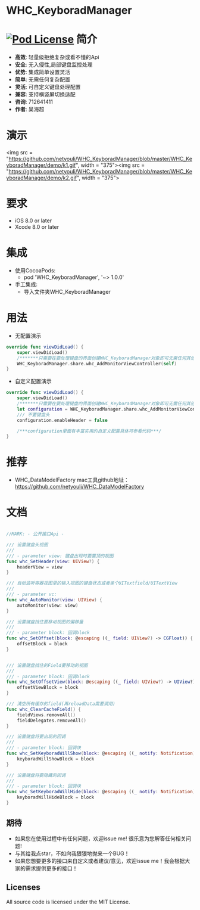 WHC_KeyboradManager
==============
[![Pod License](http://img.shields.io/cocoapods/l/WHC_Model.svg?style=flat)](https://opensource.org/licenses/MIT)
简介
==============
- **高效**: 轻量级拒绝复杂或看不懂的Api
- **安全**: 无入侵性,局部键盘监控处理
- **优势**: 集成简单设置灵活
- **简单**: 无需任何复杂配置
- **灵活**: 可自定义键盘处理配置
- **兼容**: 支持横竖屏切换适配
- **咨询**: 712641411
- **作者**: 吴海超

演示
==============
<img src = "https://github.com/netyouli/WHC_KeyboradManager/blob/master/WHC_KeyboradManager/demo/k1.gif", width = "375"><img src = "https://github.com/netyouli/WHC_KeyboradManager/blob/master/WHC_KeyboradManager/demo/k2.gif", width = "375">


要求
==============
* iOS 8.0 or later
* Xcode 8.0 or later

集成
==============
* 使用CocoaPods:
  -  pod 'WHC_KeyboradManager', '~> 1.0.0'
* 手工集成:
  -  导入文件夹WHC_KeyboradManager

用法
==============

- 无配置演示
```Swift
override func viewDidLoad() {
    super.viewDidLoad()
    /*******只需要在要处理键盘的界面创建WHC_KeyboradManager对象即可无需任何其他设置*******/
    WHC_KeyboradManager.share.whc_AddMonitorViewController(self)
}
```
- 自定义配置演示

```Swift
override func viewDidLoad() {
    super.viewDidLoad()
    /*******只需要在要处理键盘的界面创建WHC_KeyboradManager对象即可无需任何其他设置*******/
    let configuration = WHC_KeyboradManager.share.whc_AddMonitorViewController(self)
    /// 不要键盘头
    configuration.enableHeader = false

    /***configuration里面有丰富实用的自定义配置具体可参看代码***/
}
```

推荐
==============
- WHC_DataModelFactory mac工具github地址：https://github.com/netyouli/WHC_DataModelFactory

文档
==============
```Swift

//MARK: - 公开接口Api -

/// 设置键盘头视图
///
/// - parameter view: 键盘出现时要置顶的视图
func whc_SetHeader(view: UIView?) {
    headerView = view
}

/// 自动监听容器视图里的输入视图的键盘状态或者单个UITextfield/UITextView
///
/// - parameter vc:
func whc_AutoMonitor(view: UIView) {
    autoMonitor(view: view)
}

/// 设置键盘挡住要移动视图的偏移量
///
/// - parameter block: 回调block
func whc_SetOffset(block: @escaping ((_ field: UIView?) -> CGFloat)) {
    offsetBlock = block
}


/// 设置键盘挡住的Field要移动的视图
///
/// - parameter block: 回调block
func whc_SetOffsetView(block: @escaping ((_ field: UIView?) -> UIView?)) {
    offsetViewBlock = block
}

/// 清空所有缓存的field(再reloadData需要调用)
func whc_ClearCacheField() {
    fieldViews.removeAll()
    fieldDelegates.removeAll()
}

/// 设置键盘将要出现的回调
///
/// - parameter block: 回调块
func whc_SetKeyboradWillShow(block: @escaping ((_ notify: Notification) -> Void)) {
    keyboradWillShowBlock = block
}

/// 设置键盘将要隐藏的回调
///
/// - parameter block: 回调块
func whc_SetKeyboradWillHide(block: @escaping ((_ notify: Notification) -> Void)) {
    keyboradWillHideBlock = block
}
```
## <a id="期待"></a>期待

- 如果您在使用过程中有任何问题，欢迎issue me! 很乐意为您解答任何相关问题!
- 与其给我点star，不如向我狠狠地抛来一个BUG！
- 如果您想要更多的接口来自定义或者建议/意见，欢迎issue me！我会根据大家的需求提供更多的接口！

## Licenses
All source code is licensed under the MIT License.
